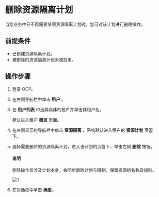 # 删除资源隔离计划

当您业务中已不再需要某项资源隔离计划时，您可对该计划进行删除操作。

## 前提条件

* 已创建资源隔离计划。
* 被删除的资源隔离计划未被启用。

## 操作步骤

1. 登录 OCP。

2. 在左侧导航栏中单击 **租户** 。

3. 在 **租户列表** 中选择具体的租户并单击其租户名。

   默认进入租户 **概览** 页面。

4. 在左侧显示的导航栏中单击 **资源隔离** ，系统默认进入租户的 **资源计划** 页签下。

5. 选择需要删除的资源隔离计划，进入该计划的页签下，单击右侧 **删除** 按钮。

    <main id="notice" type='explain'>
    <h4>说明</h4>
    <p>删除操作仅涉及计划本身，会同步删除计划与限制，保留资源组名称及规则。</p>
    </main>

    ![1](https://obbusiness-private.oss-cn-shanghai.aliyuncs.com/doc/img/ocp/420/%E5%88%A0%E9%99%A4%E8%B5%84%E6%BA%90%E9%9A%94%E7%A6%BB%E8%AE%A1%E5%88%92.png)

6. 在对话框中单击 **确定**。
